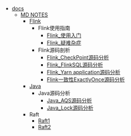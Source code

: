   - [docs](/docs/README.md)
    - [MD NOTES](/docs/MD-NOTES/README.md)
      - [Flink](/docs/MD-NOTES/Flink/README.md)
        - Flink使用指南
          - [Flink_使用入门](/docs/MD-NOTES/Flink/Flink使用指南/Flink_使用入门.md)
          - [Flink_疑难杂症](/docs/MD-NOTES/Flink/Flink使用指南/Flink_疑难杂症.md)
        - Flink源码剖析
          - [Flink_CheckPoint源码分析](/docs/MD-NOTES/Flink/Flink源码剖析/Flink_CheckPoint源码分析.md)
          - [Flink_FlinkSQL源码分析](/docs/MD-NOTES/Flink/Flink源码剖析/Flink_FlinkSQL源码分析.md)
          - [Flink_Yarn application源码分析](/docs/MD-NOTES/Flink/Flink源码剖析/Flink_Yarn-application源码分析.md)
          - [Flink一致性ExactlyOnce源码分析](/docs/MD-NOTES/Flink/Flink源码剖析/Flink一致性ExactlyOnce源码分析.md)
      - [Java](/docs/MD-NOTES/Java/README.md)
        - Java源码分析
          - [Java_AQS源码分析](/docs/MD-NOTES/Java/Java源码分析/Java_AQS源码分析.md)
          - [Java_Lock源码分析](/docs/MD-NOTES/Java/Java源码分析/Java_Lock源码分析.md)
      - Raft
        - [Raft1](/docs/MD-NOTES/Raft/Raft1.md)
        - [Raft2](/docs/MD-NOTES/Raft/Raft2.md)